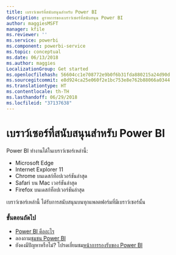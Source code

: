 ```yaml
---
title: เบราว์เซอร์ที่สนับสนุนสำหรับ Power BI
description: ดูรายการของเบราว์เซอร์ที่สนับสนุน Power BI
author: maggiesMSFT
manager: kfile
ms.reviewer: ''
ms.service: powerbi
ms.component: powerbi-service
ms.topic: conceptual
ms.date: 06/13/2018
ms.author: maggies
LocalizationGroup: Get started
ms.openlocfilehash: 56604cc1e708772e9b0f6b31fda880215a24d90d
ms.sourcegitcommit: e8d924ca25e060f2e1bc753e8e762b88066a0344
ms.translationtype: HT
ms.contentlocale: th-TH
ms.lasthandoff: 06/29/2018
ms.locfileid: "37137638"
---
```

# <a name="supported-browsers-for-power-bi"></a>เบราว์เซอร์ที่สนับสนุนสำหรับ Power BI
Power BI ทำงานได้ในเบราว์เซอร์เหล่านี้:

* Microsoft Edge
* Internet Explorer 11
* Chrome บนเดสก์ท็อปเวอร์ชันล่าสุด
* Safari บน Mac เวอร์ชันล่าสุด
* Firefox บนเดสก์ท็อปเวอร์ชันล่าสุด

เบราว์เซอร์เหล่านี้ ได้รับการสนับสนุนบนทุกแพลตฟอร์มที่มีเบราว์เซอร์นั้น

### <a name="next-steps"></a>ขั้นตอนถัดไป
* [Power BI คืออะไร](power-bi-overview.md)
* ลองถาม[ชุมชน Power BI](http://community.powerbi.com/)
* ยังคงมีปัญหาหรือไม่? โปรดเยี่ยมชม[หน้าการรองรับของ Power BI](https://powerbi.microsoft.com/support/)

